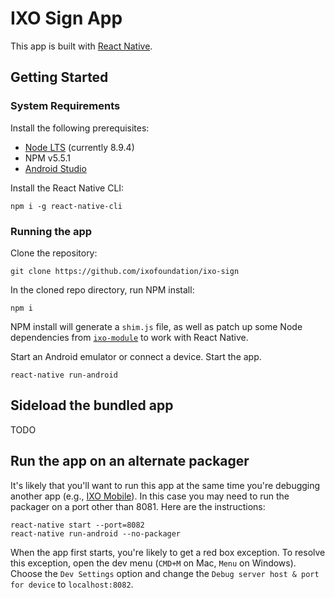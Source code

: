 # IXO Sign App

This app is built with [React Native](https://github.com/facebook/react-native).

## Getting Started

### System Requirements

Install the following prerequisites:

- [Node LTS](https://nodejs.org/) (currently 8.9.4)
- NPM v5.5.1
- [Android Studio](https://developer.android.com/studio)

Install the React Native CLI:

```
npm i -g react-native-cli
```

### Running the app

Clone the repository:

```
git clone https://github.com/ixofoundation/ixo-sign
```

In the cloned repo directory, run NPM install:

```
npm i
```

NPM install will generate a `shim.js` file, as well as patch up some Node dependencies from [`ixo-module`](https://github.com/ixofoundation/ixo-module) to work with React Native.

Start an Android emulator or connect a device. Start the app.

```
react-native run-android
```

## Sideload the bundled app

TODO

## Run the app on an alternate packager

It's likely that you'll want to run this app at the same time you're debugging another app (e.g., [IXO Mobile](https://github.com/ixofoundation/ixo-mobile)). In this case you may need to run the packager on a port other than 8081. Here are the instructions:

```
react-native start --port=8082
react-native run-android --no-packager
```

When the app first starts, you're likely to get a red box exception. To resolve this exception, open the dev menu (`CMD+M` on Mac, `Menu` on Windows). Choose the `Dev Settings` option and change the `Debug server host & port for device` to `localhost:8082`.
